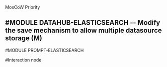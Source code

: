 MosCoW Priority

#MODULE DATAHUB-ELASTICSEARCH
-- Modify the save mechanism to allow multiple datasource storage (M)
--

#MODULE PROMPT-ELASTICSEARCH


#Interaction node
